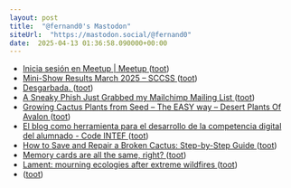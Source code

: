 ```yaml
---
layout: post
title:  "@fernand0's Mastodon"
siteUrl:  "https://mastodon.social/@fernand0"
date:  2025-04-13 01:36:58.090000+00:00
---
```

*  [Inicia sesión en Meetup \| Meetup ](https://www.meetup.com/es-ES/devops-zaragoza/events/306991731) ([toot](https://mastodon.social/@fernand0/114328090580584811))
*  [Mini-Show Results March 2025 – SCCSS ](https://southcoastcss.org/mini-show-results-march-2025) ([toot](https://mastodon.social/@fernand0/114326125181677510))
*  [Desgarbada. ](https://avecesunafoto.wordpress.com/2025/04/11/desgarbada-2) ([toot](https://mastodon.social/@fernand0/114326070930555213))
*  [A Sneaky Phish Just Grabbed my Mailchimp Mailing List ](https://www.troyhunt.com/a-sneaky-phish-just-grabbed-my-mailchimp-mailing-list) ([toot](https://mastodon.social/@fernand0/114326025825931840))
*  [Growing Cactus Plants from Seed – The EASY way – Desert Plants Of Avalon ](https://desertplantsofavalon.com/uncategorized/growing-cactus-plants-from-seed-the-easy-way) ([toot](https://mastodon.social/@fernand0/114325602060546894))
*  [El blog como herramienta para el desarrollo de la competencia digital del alumnado - Code INTEF ](https://code.intef.es/noticias/el-blog-como-herramienta-para-el-desarrollo-de-la-competencia-digital-del-alumnado) ([toot](https://mastodon.social/@fernand0/114325503496527140))
*  [How to Save and Repair a Broken Cactus: Step-by-Step Guide ](https://cactusway.com/how-to-save-and-repair-a-broken-cactus-step-by-step-guide) ([toot](https://mastodon.social/@fernand0/114325150725308615))
*  [Memory cards are all the same, right? ](https://digital-photography-school.com/memory-cards-are-all-the-same-right) ([toot](https://mastodon.social/@fernand0/114324997329276555))
*  [Lament: mourning ecologies after extreme wildfires ](https://we-make-money-not-art.com/lament-mourning-ecologies-after-extreme-wildfires) ([toot](https://mastodon.social/@fernand0/114324678268388163))
*  [ ](https://mastodon.social/users/fernand0/statuses/114324619316569987/activity) ([toot](https://mastodon.social/users/fernand0/statuses/114324619316569987/activity))
